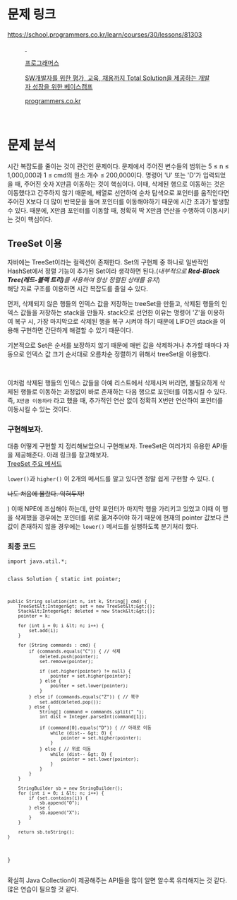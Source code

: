 <h1>문제 링크</h1>
<p><a href="https://school.programmers.co.kr/learn/courses/30/lessons/81303">https://school.programmers.co.kr/learn/courses/30/lessons/81303</a></p>
<figure contenteditable="false" id="og_1743062890354"><a href="https://school.programmers.co.kr/learn/courses/30/lessons/81303" rel="noopener" target="_blank">
<div class="og-image">&nbsp;</div>
<div class="og-text">
<p class="og-title">프로그래머스</p>
<p class="og-desc">SW개발자를 위한 평가, 교육, 채용까지 Total Solution을 제공하는 개발자 성장을 위한 베이스캠프</p>
<p class="og-host">programmers.co.kr</p>
</div>
</a></figure>
<p>&nbsp;</p>
<h1>문제 분석</h1>
<p>시간 복잡도를 줄이는 것이 관건인 문제이다. 문제에서 주어진 변수들의 범위는 5 &le; n &le; 1,000,000과 1 &le; cmd의 원소 개수 &le; 200,000이다. 명령어 'U' 또는 'D'가 입력되었을 때, 주어진 숫자 X만큼 이동하는 것이 핵심이다. 이때, 삭제된 행으로 이동하는 것은 이동했다고 간주하지 않기 때문에, 배열로 선언하여 순차 탐색으로 포인터를 움직인다면 주어진 X보다 더 많이 반복문을 돌며 포인터를 이동해야하기 때문에 시간 초과가 발생할 수 있다. 때문에, X만큼 포인터를 이동할 때, 정확히 딱 X만큼 연산을 수행하여 이동시키는 것이 핵심이다.</p>
<h2>TreeSet 이용</h2>
<p>자바에는 TreeSet이라는 컬렉션이 존재한다. Set의 구현체 중 하나로 일반적인 HashSet에서 정렬 기능이 추가된 Set이라 생각하면 된다.(<i>내부적으로 <b>Red-Black Tree(레드-블랙 트리)</b>를 사용하여 항상 정렬된 상태를 유지</i>)<br />해당 자료 구조를 이용하면 시간 복잡도를 줄일 수 있다.</p>
<p>먼저, 삭제되지 않은 행들의 인덱스 값을 저장하는 treeSet을 만들고, 삭제된 행들의 인덱스 값들을 저장하는 stack을 만들자. stack으로 선언한 이유는 명령어 'Z'을 이용하여 복구 시, 가장 마지막으로 삭제된 행을 복구 시켜야 하기 때문에 LIFO인 stack을 이용해 구현하면 간단하게 해결할 수 있기 때문이다.</p>
<p>기본적으로 Set은 순서를 보장하지 않기 때문에 매번 값을 삭제하거나 추가할 때마다 자동으로 인덱스 값 크기 순서대로 오름차순 정렬하기 위해서 treeSet을 이용했다.</p>
<p><img alt="" src="https://velog.velcdn.com/images/yeoni_/post/988e9656-97e7-401a-ac3f-f7217f965831/image.png" /></p>
<p><br />이처럼 삭제된 행들의 인덱스 값들을 아예 리스트에서 삭제시켜 버리면, 불필요하게 삭제된 행들로 이동하는 과정없이 바로 존재하는 다음 행으로 포인터를 이동시킬 수 있다. 즉, <code>X만큼 이동하라</code> 라고 했을 때, 추가적인 연산 없이 정확히 X번만 연산하여 포인터를 이동시킬 수 있는 것이다.</p>
<h3>구현해보자.</h3>
<p>대충 어떻게 구현할 지 정리해보았으니 구현해보자. TreeSet은 여러가지 유용한 API들을 제공해준다. 아래 링크를 참고해보자.<br /><a href="https://codevang.tistory.com/137">TreeSet 주요 메서드</a></p>
<p><code>lower()</code>과 <code>higher()</code> 이 2개의 메서드를 알고 있다면 정말 쉽게 구현할 수 있다. (</p>
<p><del>나도 처음에 몰랐다. 익혀두자!</del></p>
<p>) 이때 NPE에 조심해야 하는데, 만약 포인터가 마지막 행을 가리키고 있었고 이때 이 행을 삭제했을 경우에는 포인터를 위로 옮겨주어야 하기 때문에 현재의 pointer 값보다 큰 값이 존재하지 않을 경우에는 <code>lower()</code> 메서드를 실행하도록 분기처리 했다.</p>
<h3>최종 코드</h3>
<pre class="processing"><code>import java.util.*;

class Solution {
    static int pointer;

    public String solution(int n, int k, String[] cmd) {
        TreeSet&lt;Integer&gt; set = new TreeSet&lt;&gt;();
        Stack&lt;Integer&gt; deleted = new Stack&lt;&gt;();
        pointer = k;

        for (int i = 0; i &lt; n; i++) {
            set.add(i);
        }

        for (String commands : cmd) {
            if (commands.equals("C")) { // 삭제
                deleted.push(pointer); 
                set.remove(pointer);

                if (set.higher(pointer) != null) { 
                    pointer = set.higher(pointer); 
                } else {
                    pointer = set.lower(pointer); 
                }
            } else if (commands.equals("Z")) { // 복구
                set.add(deleted.pop());
            } else {
                String[] command = commands.split(" ");
                int dist = Integer.parseInt(command[1]);

                if (command[0].equals("D")) { // 아래로 이동
                    while (dist-- &gt; 0) {
                        pointer = set.higher(pointer);
                    }
                } else { // 위로 이동
                    while (dist-- &gt; 0) {
                        pointer = set.lower(pointer);
                    }
                }
            }
        }

        StringBuilder sb = new StringBuilder();
        for (int i = 0; i &lt; n; i++) {
            if (set.contains(i)) {
                sb.append("O");
            } else {
                sb.append("X");
            }
        }

        return sb.toString();
    }
}</code></pre>
<p>확실히 Java Collection이 제공해주는 API들을 많이 알면 알수록 유리해지는 것 같다. 많은 연습이 필요할 것 같다.</p>